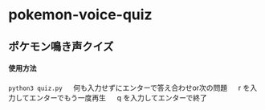 # pokemon-voice-quiz
## ポケモン鳴き声クイズ

#### 使用方法
`python3 quiz.py`
　
何も入力せずにエンターで答え合わせor次の問題
　
r を入力してエンターでもう一度再生
　
q を入力してエンターで終了
